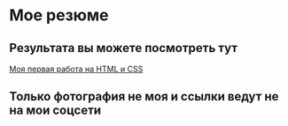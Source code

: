 # Мое резюме

## Результата вы можете посмотреть тут

[Моя первая работа на HTML и CSS](https://stepivand.github.io/resume/)

## Только фотография не моя и ссылки ведут не на мои соцсети

